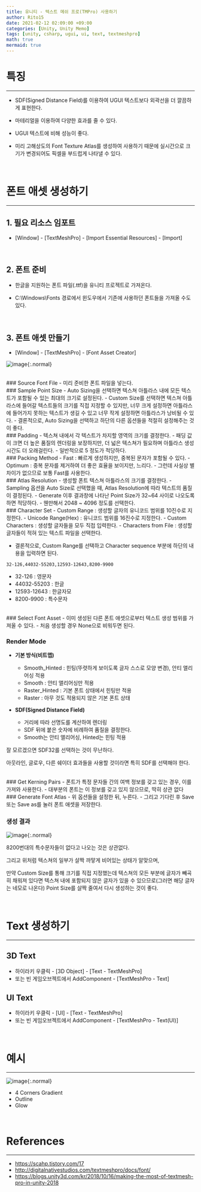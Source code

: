 ```yaml
---
title: 유니티 - 텍스트 메쉬 프로(TMPro) 사용하기
author: Rito15
date: 2021-02-12 02:09:00 +09:00
categories: [Unity, Unity Memo]
tags: [unity, csharp, ugui, ui, text, textmeshpro]
math: true
mermaid: true
---
```


# 특징
---
- SDF(Signed Distance Field)를 이용하여 UGUI 텍스트보다 외곽선을 더 깔끔하게 표현한다.

- 마테리얼을 이용하여 다양한 효과를 줄 수 있다.

- UGUI 텍스트에 비해 성능이 좋다.

- 미리 고해상도의 Font Texture Atlas를 생성하여 사용하기 때문에 실시간으로 크기가 변경되어도 픽셀을 부드럽게 나타낼 수 있다.

<br>

# 폰트 애셋 생성하기
---

## 1. 필요 리소스 임포트

- [Window] - [TextMeshPro] - [Import Essential Resources] - [Import]

<br>

## 2. 폰트 준비

- 한글을 지원하는 폰트 파일(.ttf)을 유니티 프로젝트로 가져온다.

- C:\Windows\Fonts 경로에서 윈도우에서 기존에 사용하던 폰트들을 가져올 수도 있다.

<br>

## 3. 폰트 애셋 만들기

- [Window] - [TextMeshPro] - [Font Asset Creator]

![image](https://user-images.githubusercontent.com/42164422/107680196-e081a900-6ce0-11eb-9195-c3ab29007048.png){:.normal}

<br>
### Source Font File
  - 미리 준비한 폰트 파일을 넣는다.

<br>
### Sample Point Size
  - Auto Sizing을 선택하면 텍스쳐 아틀라스 내에 모든 텍스트가 포함될 수 있는 최대의 크기로 설정된다.
  - Custom Size를 선택하면 텍스쳐 아틀라스에 들어갈 텍스트들의 크기를 직접 지정할 수 있지만, 너무 크게 설정하면 아틀라스에 들어가지 못하는 텍스트가 생길 수 있고 너무 작게 설정하면 아틀라스가 낭비될 수 있다.
  - 결론적으로, Auto Sizing을 선택하고 하단의 다른 옵션들을 적절히 설정해주는 것이 좋다.

<br>
### Padding
  - 텍스쳐 내에서 각 텍스트가 차지할 영역의 크기를 결정한다.
  - 패딩 값이 크면 더 높은 품질의 렌더링을 보장하지만, 더 넓은 텍스쳐가 필요하며 아틀라스 생성 시간도 더 오래걸린다.
  - 일반적으로 5 정도가 적당하다.

<br>
### Packing Method
  - Fast : 빠르게 생성하지만, 중복된 문자가 포함될 수 있다.
  - Optimum : 중복 문자를 제거하여 더 좋은 효율을 보이지만, 느리다.
  - 그런데 사실상 별 차이가 없으므로 보통 Fast를 사용한다.

<br>
### Atlas Resolution
  - 생성할 폰트 텍스쳐 아틀라스의 크기를 결정한다.
  - Sampling 옵션을 Auto Size로 선택했을 때, Atlas Resolution에 따라 텍스트의 품질이 결정된다.
  - Generate 이후 결과창에 나타난 Point Size가 32~64 사이로 나오도록 하면 적당하다.
  - 웬만해서 2048 ~ 4096 정도를 선택한다.

<br>
### Character Set
  - Custom Range : 생성할 글자의 유니코드 범위를 10진수로 지정한다.
  - Unicode Range(Hex) : 유니코드 범위를 16진수로 지정한다.
  - Custom Characters : 생성할 글자들을 모두 직접 입력한다.
  - Characters from File : 생성할 글자들이 적혀 있는 텍스트 파일을 선택한다.

  - 결론적으로, Custom Range를 선택하고 Character sequence 부분에 하단의 내용을 입력하면 된다.

```
32-126,44032-55203,12593-12643,8200-9900
```

- 32-126 : 영문자
- 44032-55203 : 한글
- 12593-12643 : 한글자모
- 8200-9900 : 특수문자

<br>
### Select Font Asset
  - 이미 생성된 다른 폰트 애셋으로부터 텍스트 생성 범위를 가져올 수 있다.
  - 처음 생성할 경우 None으로 비워두면 된다.

<br>

### Render Mode

- **기본 방식(비트맵)**
  - Smooth_Hinted : 힌팅(뚜렷하게 보이도록 글자 스스로 모양 변경), 안티 앨리어싱 적용
  - Smooth : 안티 앨리어싱만 적용
  - Raster_Hinted : 기본 폰트 상태에서 힌팅만 적용
  - Raster : 아무 것도 적용되지 않은 기본 폰트 상태


- **SDF(Signed Distance Field)**
  - 거리에 따라 선명도를 계산하여 렌더링
  - SDF 뒤에 붙은 숫자에 비례하여 품질을 결정한다.
  - Smooth는 안티 앨리어싱, Hinted는 힌팅 적용<br>


잘 모르겠으면 SDF32를 선택하는 것이 무난하다.

아웃라인, 글로우, 다른 쉐이더 효과들을 사용할 것이라면 특히 SDF를 선택해야 한다.

<br>
### Get Kerning Pairs
  - 폰트가 특정 문자들 간의 여백 정보를 갖고 있는 경우, 이를 가져와 사용한다.
  - 대부분의 폰트는 이 정보를 갖고 있지 않으므로, 딱히 상관 없다

<br>
### Generate Font Atlas
  - 위 옵션들을 설정한 뒤, 누른다.
  - 그리고 기다린 후 Save 또는 Save as를 눌러 폰트 애셋을 저장한다.

<br>

### 생성 결과

![image](https://user-images.githubusercontent.com/42164422/107690794-f053ba00-6ced-11eb-9177-c85234fee5fa.png){:.normal}

8200번대의 특수문자들이 없다고 나오는 것은 상관없다.

그리고 위처럼 텍스쳐의 일부가 살짝 까맣게 비어있는 상태가 알맞으며,

만약 Custom Size를 통해 크기를 직접 지정했는데 텍스쳐의 모든 부분에 글자가 빼곡히 채워져 있다면 텍스쳐 내에 포함되지 않은 글자가 있을 수 있으므로(그러면 해당 글자는 네모로 나온다) Point Size를 살짝 줄여서 다시 생성하는 것이 좋다.

<br>

# Text 생성하기
---

## 3D Text
  - 하이라키 우클릭 - [3D Object] - [Text - TextMeshPro]
  - 또는 빈 게임오브젝트에서 AddComponent - [TextMeshPro - Text]

## UI Text
  - 하이라키 우클릭 - [UI] - [Text - TextMeshPro]
  - 또는 빈 게임오브젝트에서 AddComponent - [TextMeshPro - Text(UI)]

<br>

# 예시
---

![image](https://user-images.githubusercontent.com/42164422/107694745-14fe6080-6cf3-11eb-8eef-75ef2ffd8c64.png){:.normal}

- 4 Corners Gradient
- Outline
- Glow

<br>

# References
---
- <https://scahp.tistory.com/17>
- <http://digitalnativestudios.com/textmeshpro/docs/font/>
- <https://blogs.unity3d.com/kr/2018/10/16/making-the-most-of-textmesh-pro-in-unity-2018>